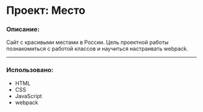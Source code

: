 # Проект: Место

### Описание:

   Cайт с красивыми местами в России. Цель проектной работы познакомиться с работой классов и научиться настраивать webpack.
___
### Использовано:
  - HTML
  - CSS
  - JavaScript
  - webpack
